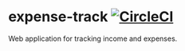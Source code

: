 # expense-track [![CircleCI](https://circleci.com/gh/dmaxim/expense-track.svg?style=svg)](https://circleci.com/gh/dmaxim/expense-track)

Web application for tracking income and expenses.

